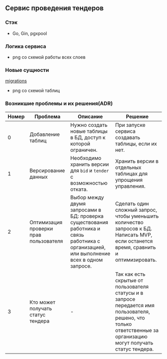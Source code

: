 ## Сервис проведения тендеров

### Стэк
- Go, Gin, pgxpool

### Логика сервиса
- png со схемой работы всех слоев

### Новые сущности
[migrations](https://git.codenrock.com/avito-testirovanie-na-backend-1270/cnrprod1725721384-team-77753/zadanie-6105/-/tree/dev/migrations?ref_type=heads)
- png со схемой таблиц

### Возникшие проблемы и их решения(ADR)

| Номер | Проблема                        | Описание                                                                                   | Решение                                                      |
|-------|---------------------------------|--------------------------------------------------------------------------------------------|--------------------------------------------------------------|
| 0     | Добавление таблиц               | Нужно создать новые таблицы в БД, доступ к которой ограничен.                              | При запуске сервиса создавать таблицы, если их нет.          |
| 1     | Версирование данных             | Необходимо хранить версии для `bid` и `tender` с возможностью отката.                      | Хранить версии в отдельных таблицах для упрощения управления.|
| 2     | Оптимизация проверки прав пользователя | Выбор между двумя запросами в БД: проверка существования работника и связь работника с организацией, или выполнение всех в одном запросе. | Сделать один сложный запрос, чтобы уменьшить количество запросов к БД. Написать MVP, если останется время, сравнить и оптимизировать.|
| 3     | Кто может получать статус тендера| -                                                                                          | Так как есть скрытые от пользователя статусы и в запросе передается имя пользователя, решено, что только ответственные за организацию могут получать статус тендера.|


